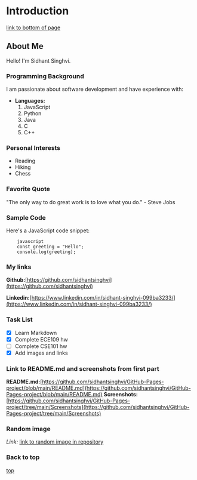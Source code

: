 # Introduction
[link to bottom of page](###Back)
## About Me

Hello! I'm Sidhant Singhvi.

### Programming Background

I am passionate about software development and have experience with:

- **Languages:**
  1. JavaScript
  2. Python
  3. Java
  4. C
  5. C++

### Personal Interests

- Reading
- Hiking
- Chess

### Favorite Quote

 "The only way to do great work is to love what you do." - Steve Jobs

### Sample Code

Here's a JavaScript code snippet:

```
    javascript
    const greeting = "Hello";
    console.log(greeting);
```

### My links

**Github:**[https://github.com/sidhantsinghvi](https://github.com/sidhantsinghvi)

**Linkedin:**[https://www.linkedin.com/in/sidhant-singhvi-099ba3233/](https://www.linkedin.com/in/sidhant-singhvi-099ba3233/)

### Task List

- [x] Learn Markdown
- [x] Complete ECE109 hw
- [ ] Complete CSE101 hw
- [x] Add images and links

### Link to README.md and screenshots from first part
**README.md:**[https://github.com/sidhantsinghvi/GitHub-Pages-project/blob/main/README.md](https://github.com/sidhantsinghvi/GitHub-Pages-project/blob/main/README.md)
**Screenshots:**[https://github.com/sidhantsinghvi/GitHub-Pages-project/tree/main/Screenshots](https://github.com/sidhantsinghvi/GitHub-Pages-project/tree/main/Screenshots)

### Random image
_Link:_ [link to random image in repository](https://github.com/sidhantsinghvi/GitHub-Pages-project/blob/main/randomimage.jpeg)

### Back to top
[top](#Introduction)
